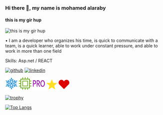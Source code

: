 ### Hi there 👋, my name is mohamed alaraby
#### this is my gir hup
![this is my gir hup](https://bin.livechapter.com/wp-content/uploads/2019/03/1_gP4MoPw95o3HztOe2rIC4A.png)

•  I am a developer who organizes his time, is quick to communicate with a team, is a quick learner, able to work under constant pressure, and able to work in more than one field

Skills: Asp.net / REACT



[<img src='https://cdn.jsdelivr.net/npm/simple-icons@3.0.1/icons/github.svg' alt='github' height='40'>](https://github.com/alarabyy)  [<img src='https://cdn.jsdelivr.net/npm/simple-icons@3.0.1/icons/linkedin.svg' alt='linkedin' height='40'>](https://www.linkedin.com/in/www.linkedin.com/in/mohamed-alaraby-628a77265?utm_source=share&utm_campaign=share_via&utm_content=profile&utm_medium=android_app/)  

<a href='https://archiveprogram.github.com/'><img src='https://raw.githubusercontent.com/acervenky/animated-github-badges/master/assets/acbadge.gif' width='40' height='40'></a> <a href='https://docs.github.com/en/developers'><img src='https://raw.githubusercontent.com/acervenky/animated-github-badges/master/assets/devbadge.gif' width='40' height='40'></a> <a href='https://github.com/pricing'><img src='https://raw.githubusercontent.com/acervenky/animated-github-badges/master/assets/pro.gif' width='40' height='40'></a> <a href='https://stars.github.com/'><img src='https://raw.githubusercontent.com/acervenky/animated-github-badges/master/assets/starbadge.gif' width='35' height='35'></a> <a href='https://docs.github.com/en/github/supporting-the-open-source-community-with-github-sponsors'><img src='https://raw.githubusercontent.com/acervenky/animated-github-badges/master/assets/sponsorbadge.gif' width='35' height='35'></a> 

[![trophy](https://github-profile-trophy.vercel.app/?username=alarabyy)](https://github.com/ryo-ma/github-profile-trophy)

[![Top Langs](https://github-readme-stats.vercel.app/api/top-langs/?username=alarabyy)](https://github.com/anuraghazra/github-readme-stats)
